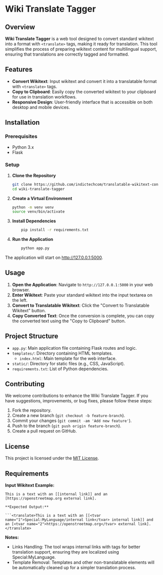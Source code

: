 # Wiki Translate Tagger

## Overview

**Wiki Translate Tagger** is a web tool designed to convert standard wikitext into a format with `<translate>` tags, making it ready for translation. This tool simplifies the process of preparing wikitext content for multilingual support, ensuring that translations are correctly tagged and formatted.

## Features

- **Convert Wikitext**: Input wikitext and convert it into a translatable format with `<translate>` tags.
- **Copy to Clipboard**: Easily copy the converted wikitext to your clipboard for use in translation workflows.
- **Responsive Design**: User-friendly interface that is accessible on both desktop and mobile devices.

## Installation

### Prerequisites

- Python 3.x
- Flask

### Setup

1. **Clone the Repository**

   ```bash
   git clone https://github.com/indictechcom/translatable-wikitext-converter
   cd wiki-translate-tagger
   ```

2. **Create a Virtual Environment**

    ```bash
    python -m venv venv
    source venv/bin/activate
    ```

3. **Install Dependencies**

    ```bash
        pip install -r requirements.txt
    ```

4. **Run the Application**
    ```bash
        python app.py
    ```

The application will start on http://127.0.0.1:5000.

## Usage

1. **Open the Application**: Navigate to `http://127.0.0.1:5000` in your web browser.
2. **Enter Wikitext**: Paste your standard wikitext into the input textarea on the left.
3. **Convert to Translatable Wikitext**: Click the "Convert to Translatable Wikitext" button.
4. **Copy Converted Text**: Once the conversion is complete, you can copy the converted text using the "Copy to Clipboard" button.

## Project Structure

- `app.py`: Main application file containing Flask routes and logic.
- `templates/`: Directory containing HTML templates.
  - `index.html`: Main template for the web interface.
- `static/`: Directory for static files (e.g., CSS, JavaScript).
- `requirements.txt`: List of Python dependencies.

## Contributing

We welcome contributions to enhance the Wiki Translate Tagger. If you have suggestions, improvements, or bug fixes, please follow these steps:

1. Fork the repository.
2. Create a new branch (`git checkout -b feature-branch`).
3. Commit your changes (`git commit -am 'Add new feature'`).
4. Push to the branch (`git push origin feature-branch`).
5. Create a pull request on GitHub.

## License

This project is licensed under the [MIT License](LICENSE).


## Requirements

**Input Wikitext Example:**

```wikitext
This is a text with an [[internal link]] and an [https://openstreetmap.org external link].

**Expected Output:**

```<translate>This is a text with an [[<tvar name="1">Special:MyLanguage/internal link</tvar> internal link]] and an [<tvar name="2">https://openstreetmap.org</tvar> external link].</translate>
```

**Notes:**

* Links Handling: The tool wraps internal links with <tvar> tags for better translation support, ensuring they are localized using Special:MyLanguage.
* Template Removal: Templates and other non-translatable elements will be automatically cleaned up for a simpler translation process.

